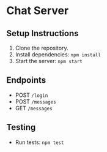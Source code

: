 # Chat Server

## Setup Instructions

1. Clone the repository.
2. Install dependencies: `npm install`
3. Start the server: `npm start`

## Endpoints

- POST `/login`
- POST `/messages`
- GET `/messages`

## Testing

- Run tests: `npm test`
